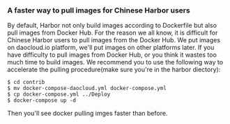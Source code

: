 ### A faster way to pull images for Chinese Harbor users
By default, Harbor not only build images according to Dockerfile but also pull images from Docker Hub. For the reason we all know, it is difficult for Chinese Harbor users to pull images from the Docker Hub. We put images on daocloud.io platform, we'll put images on other platforms later. If you have difficulty to pull images from Docker Hub, or you think it wastes too much time to build images. We recommend you to use the following way to accelerate the pulling procedure(make sure you're in the harbor diectory):
```
$ cd contrib
$ mv docker-compose-daocloud.yml docker-compose.yml
$ cp docker-compose.yml ../Deploy
$ docker-compose up -d 
```
Then you'll see docker pulling imges faster than before.